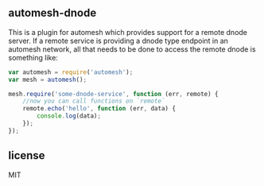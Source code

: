 automesh-dnode
--------------

This is a plugin for automesh which provides support for a remote dnode server. If a remote service
is providing a dnode type endpoint in an automesh network, all that needs  to be done to access the remote
dnode is something like:

```js
var automesh = require('automesh');
var mesh = automesh();

mesh.require('some-dnode-service', function (err, remote) {
	//now you can call functions on `remote`
	remote.echo('hello', function (err, data) {
		console.log(data); 
	});
});

```

license
-------
MIT
